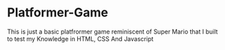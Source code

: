 # Platformer-Game
This is just a basic platfrormer game reminiscent of Super Mario that I built to test my Knowledge in HTML, CSS And Javascript
